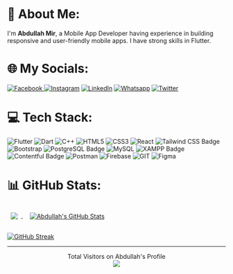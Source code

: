 # 💫 About Me:
I'm <b>Abdullah Mir</b>, a Mobile App Developer having experience in building responsive and user-friendly mobile apps. I have strong skills in Flutter.

# 🌐 My Socials:
[![Facebook](https://img.shields.io/badge/Facebook-%231877F2.svg?logo=facebook&logoColor=white) ![Instagram](https://img.shields.io/badge/Instagram-%23E4405F.svg?logo=Instagram&logoColor=white)](https://instagram.com/abdullahmir1801) [![LinkedIn](https://img.shields.io/badge/LinkedIn-%230077B5.svg?logo=linkedin&logoColor=white)](https://linkedin.com/in/abdullah-mir-a46103249) [![Whatsapp](https://img.shields.io/badge/Whatsapp-%232CD46C.svg?logo=Whatsapp&logoColor=white)](https://wa.me/+923474167996) [![Twitter](https://img.shields.io/badge/Twitter-%231DA1F2.svg?logo=Twitter&logoColor=white)](https://twitter.com/mahsanr44) 

# 💻 Tech Stack:
 
![Flutter](https://img.shields.io/badge/Flutter-02569B?style=for-the-badge&logo=flutter&logoColor=whit)
![Dart](https://img.shields.io/badge/Dart-0175C2?style=for-the-badge&logo=dart&logoColor=white)
![C++](https://img.shields.io/badge/C%2B%2B-00599C?style=for-the-badge&logo=c%2B%2B&logoColor=white)
![HTML5](https://img.shields.io/badge/HTML5-E34F26?style=for-the-badge&logo=html5&logoColor=white)
![CSS3](https://img.shields.io/badge/CSS3-1572B6?style=for-the-badge&logo=css3&logoColor=white)
![React](https://img.shields.io/badge/React-61DAFB?logo=react&logoColor=000&style=for-the-badge)
![Tailwind CSS Badge](https://img.shields.io/badge/Tailwind%20CSS-06B6D4?logo=tailwindcss&logoColor=fff&style=for-the-badge)
![Bootstrap](https://img.shields.io/badge/Bootstrap-563D7C?style=for-the-badge&logo=bootstrap&logoColor=white)
![PostgreSQL Badge](https://img.shields.io/badge/PostgreSQL-4169E1?logo=postgresql&logoColor=fff&style=for-the-badge)
![MySQL](https://img.shields.io/badge/MySQL-005C84?style=for-the-badge&logo=mysql&logoColor=white)
![XAMPP Badge](https://img.shields.io/badge/XAMPP-FB7A24?logo=xampp&logoColor=fff&style=for-the-badge)
![Contentful Badge](https://img.shields.io/badge/Contentful-2478CC?logo=contentful&logoColor=fff&style=for-the-badge)
![Postman](https://img.shields.io/badge/Postman-FF6C37?style=for-the-badge&logo=postman&logoColor=white)
![Firebase](https://img.shields.io/badge/firebase-%23039BE5.svg?style=for-the-badge&logo=firebase)
![GIT](https://img.shields.io/badge/GIT-E44C30?style=for-the-badge&logo=git&logoColor=white)
![Figma](https://img.shields.io/badge/figma-%23F24E1E.svg?style=for-the-badge&logo=figma&logoColor=white)

# 📊 GitHub Stats:
<a href="https://github.com/Abdullah07Mir">
  <img align="center" style="margin:0.5rem" src="https://github-readme-stats.vercel.app/api/top-langs/?username=Abdullah07Mir&hide=html,css&title_color=ffffff&text_color=c9cacc&icon_color=4AB197&bg_color=1A2B34" />
</a> 

<a href="https://github.com/Abdullah07Mir">
  <img align="center" style="margin:1.0rem" src="https://github-readme-stats.vercel.app/api?username=Abdullah07Mir&show_icons=true&line_height=27&count_private=true&title_color=ffffff&text_color=c9cacc&icon_color=4AB097&bg_color=1A2B34" alt="Abdullah's GitHub Stats" />
</a>

[![GitHub Streak](https://github-readme-streak-stats.herokuapp.com?user=Abdullah07Mir&theme=vue-dark)](https://git.io/streak-stats)
<hr>
<p align="center"> 
  Total Visitors on Abdullah's Profile<br>
  <img src="https://profile-counter.glitch.me/Abdullah07Mir/count.svg" />
</p> 

<!-- ## 🐦 My Latest Tweet
[![](https://gtce.itsvg.in/api?username=mahsanr44)](https://github.com/VishwaGauravIn/github-twitter-card-embed)
 -->
